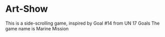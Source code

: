 # Art-Show
This is a side-scrolling game, inspired by Goal #14 from UN 17 Goals
The game name is Marine Mission
